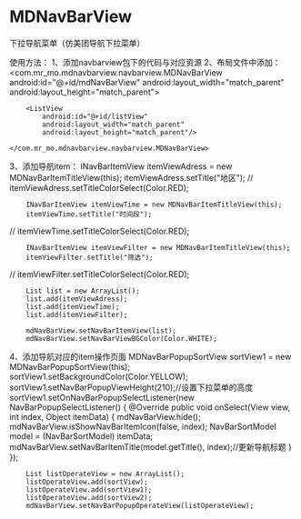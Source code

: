 # MDNavBarView
下拉导航菜单（仿美团导航下拉菜单）


使用方法：
1、添加navbarview包下的代码与对应资源
2、布局文件中添加：
<com.mr_mo.mdnavbarview.navbarview.MDNavBarView
        android:id="@+id/mdNavBarView"
        android:layout_width="match_parent"
        android:layout_height="match_parent">

        <ListView
            android:id="@+id/listView"
            android:layout_width="match_parent"
            android:layout_height="match_parent"/>

    </com.mr_mo.mdnavbarview.navbarview.MDNavBarView>
    
3、添加导航item：
INavBarItemView itemViewAdress = new MDNavBarItemTitleView(this);
        itemViewAdress.setTitle("地区");
//        itemViewAdress.setTitleColorSelect(Color.RED);

        INavBarItemView itemViewTime = new MDNavBarItemTitleView(this);
        itemViewTime.setTitle("时间段");
//        itemViewTime.setTitleColorSelect(Color.RED);

        INavBarItemView itemViewFilter = new MDNavBarItemTitleView(this);
        itemViewFilter.setTitle("筛选");
//        itemViewFilter.setTitleColorSelect(Color.RED);

        List list = new ArrayList();
        list.add(itemViewAdress);
        list.add(itemViewTime);
        list.add(itemViewFilter);

        mdNavBarView.setNavBarItemView(list);
        mdNavBarView.setNavBarViewBGColor(Color.WHITE);
        
4、添加导航对应的item操作页面
 MDNavBarPopupSortView sortView1 = new MDNavBarPopupSortView(this);
        sortView1.setBackgroundColor(Color.YELLOW);
        sortView1.setNavBarPopupViewHeight(210);//设置下拉菜单的高度
        sortView1.setOnNavBarPopupSelectListener(new NavBarPopupSelectListener() {
            @Override
            public void onSelect(View view, int index, Object itemData) {
                mdNavBarView.hide();
                mdNavBarView.isShowNavBarItemIcon(false, index);
                NavBarSortModel model = (NavBarSortModel) itemData;
                mdNavBarView.setNavBarItemTitle(model.getTitle(), index);//更新导航标题
            }
        });

        List listOperateView = new ArrayList();
        listOperateView.add(sortView);
        listOperateView.add(sortView1);
        listOperateView.add(sortView2);
        mdNavBarView.setNavBarPopupOperateView(listOperateView);
        
 
